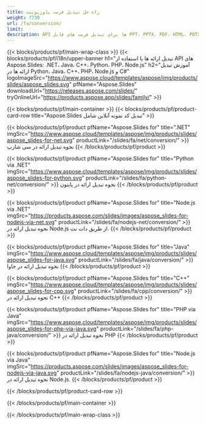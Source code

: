 ```yaml
---
title: راه حل تبدیل فرمت پاورپوینت
weight: 7730
url: /fa/conversion/
limit: 
description: API ها برای تبدیل فرمت های فایل PPT، PPTX، PDF، HTML، POTX، POTM و ODP
---
```


{{< blocks/products/pf/main-wrap-class >}}
{{< blocks/products/pf/i18n/upper-banner h1="تبدیل ارائه ها با استفاده از API های Aspose.Slides: .NET، Java، C++، Python، PHP، Node.js" h2="آموزش تبدیل ارائه ها در Python، Java، C++، PHP، Node.js و C#" logoImageSrc="https://www.aspose.cloud/templates/aspose/img/products/slides/aspose_slides.svg" pfName="Aspose.Slides" downloadUrl="https://releases.aspose.com/slides/" tryOnlineUrl="https://products.aspose.app/slides/family/" >}}

{{< blocks/products/pf/main-container >}}
{{< blocks/products/pf/product-card-row title="Aspose.Slides تبدیل کد نمونه آنلاین شامل" >}}

{{< blocks/products/pf/product pfName="Aspose.Slides for" title=".NET" imgSrc="https://www.aspose.cloud/templates/aspose/img/products/slides/aspose_slides-for-net.svg" productLink="/slides/fa/net/conversion/" >}}
نحوه تبدیل ارائه در سی شارپ
{{< /blocks/products/pf/product >}}

{{< blocks/products/pf/product pfName="Aspose.Slides for" title="Python via .NET" imgSrc="https://www.aspose.cloud/templates/aspose/img/products/slides/aspose_slides-for-python.svg" productLink="/slides/fa/python-net/conversion/" >}}
نحوه تبدیل ارائه در پایتون
{{< /blocks/products/pf/product >}}

{{< blocks/products/pf/product pfName="Aspose.Slides for" title="Node.js via .NET" imgSrc="https://products.aspose.com/slides/images/aspose_slides-for-nodejs-via-net.svg" productLink="/slides/fa/nodejs-net/conversion/" >}}
نحوه تبدیل ارائه در Node.js از طریق دات نت.
{{< /blocks/products/pf/product >}}

{{< blocks/products/pf/product pfName="Aspose.Slides for" title="Java" imgSrc="https://www.aspose.cloud/templates/aspose/img/products/slides/aspose_slides-for-java.svg" productLink="/slides/fa/java/conversion/" >}}
نحوه تبدیل ارائه در جاوا
{{< /blocks/products/pf/product >}}

{{< blocks/products/pf/product pfName="Aspose.Slides for" title="C++" imgSrc="https://www.aspose.cloud/templates/aspose/img/products/slides/aspose_slides-for-cpp.svg" productLink="/slides/fa/cpp/conversion/" >}}
نحوه تبدیل ارائه در C++
{{< /blocks/products/pf/product >}}

{{< blocks/products/pf/product pfName="Aspose.Slides for" title="PHP via Java" imgSrc="https://www.aspose.cloud/templates/aspose/img/products/slides/aspose_slides-for-php-via-java.svg" productLink="/slides/fa/php-java/conversion/" >}}
نحوه تبدیل ارائه در PHP
{{< /blocks/products/pf/product >}}

{{< blocks/products/pf/product pfName="Aspose.Slides for" title="Node.js via Java" imgSrc="https://products.aspose.com/slides/images/aspose_slides-for-nodejs-via-java.svg" productLink="/slides/fa/nodejs-java/conversion/" >}}
نحوه تبدیل ارائه در Node.js.
{{< /blocks/products/pf/product >}}

{{< /blocks/products/pf/product-card-row >}}

{{< /blocks/products/pf/main-container >}}

{{< /blocks/products/pf/main-wrap-class >}}